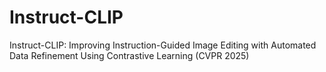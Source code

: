 # Instruct-CLIP
Instruct-CLIP: Improving Instruction-Guided Image Editing with Automated Data Refinement Using Contrastive Learning (CVPR 2025)
